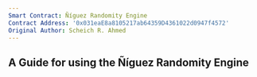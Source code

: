 ```yaml
---
Smart Contract: Ñíguez Randomity Engine
Contract Address: '0x031eaE8a8105217ab64359D4361022d0947f4572'
Original Author: Scheich R. Ahmed
---
```


## A Guide for using the Ñíguez Randomity Engine

